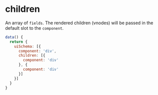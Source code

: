 # children

An array of `fields`. The rendered children (vnodes) will be passed in the default slot to the `component`.

```js
data() {
  return {
    uiSchema: [{
      component: 'div',
      children: [{
        component: 'div'
      }, {
        component: 'div'
      }]
    }]
  }
}
```
